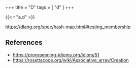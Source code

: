 +++
title = "D"
tags = [ "d" ]
+++

{{< r "a.d" >}}

<https://dlang.org/spec/hash-map.html#testing_membership>

## References

- <https://programming-idioms.org/idiom/51>
- <https://rosettacode.org/wiki/Associative_array/Creation>
